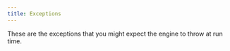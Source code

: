 ```yaml
---
title: Exceptions
---
```


These are the exceptions that you might expect the engine to throw at run time.
